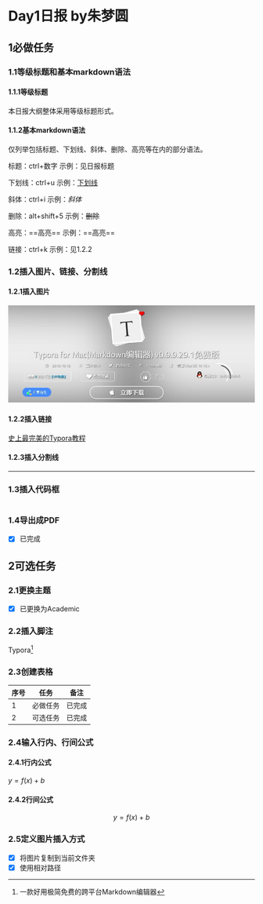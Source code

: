 # Day1日报 by朱梦圆

## 1必做任务

### 1.1等级标题和基本markdown语法

#### 1.1.1等级标题

本日报大纲整体采用等级标题形式。

#### 1.1.2基本markdown语法

仅列举包括标题、下划线、斜体、删除、高亮等在内的部分语法。

标题：ctrl+数字           示例：见日报标题

下划线：ctrl+u             示例：<u>下划线</u>

斜体：ctrl+i                  示例：*斜体*

删除：alt+shift+5       示例：~~删除~~

高亮：==高亮==                    示例：==高亮==

链接：ctrl+k                 示例：见1.2.2

### 1.2插入图片、链接、分割线

#### 1.2.1插入图片

![示例图片](图片.JPG)

#### 1.2.2插入链接

[史上最完美的Typora教程](https://blog.csdn.net/cris_zz/article/details/82919401#Typora__37)

#### 1.2.3插入分割线

***

### 1.3插入代码框

```

```

### 1.4导出成PDF

- [x] 已完成

## 2可选任务

### 2.1更换主题

- [x] 已更换为Academic

### 2.2插入脚注

Typora[^1]

### 2.3创建表格

| 序号 | 任务     | 备注   |
| ---- | -------- | ------ |
| 1    | 必做任务 | 已完成 |
| 2    | 可选任务 | 已完成 |

### 2.4输入行内、行间公式

#### 2.4.1行内公式

$y=f(x)+b​$

#### 2.4.2行间公式

$$
y=f(x)+b
$$

### 2.5定义图片插入方式

- [x] 将图片复制到当前文件夹
- [x] 使用相对路径

[^1]: 一款好用极简免费的跨平台Markdown编辑器

